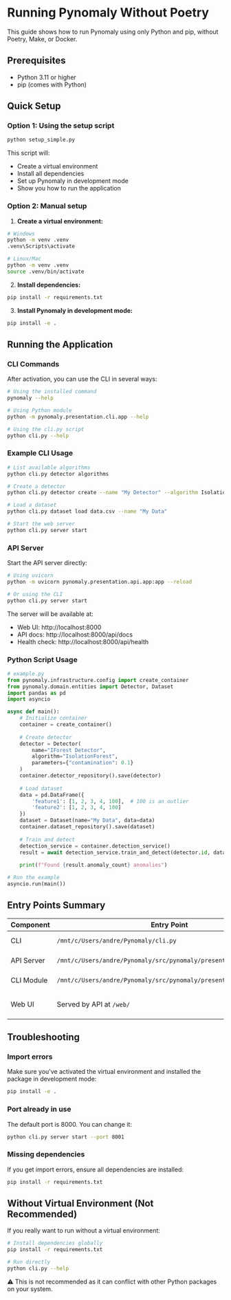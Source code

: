 # Running Pynomaly Without Poetry

This guide shows how to run Pynomaly using only Python and pip, without Poetry, Make, or Docker.

## Prerequisites

- Python 3.11 or higher
- pip (comes with Python)

## Quick Setup

### Option 1: Using the setup script

```bash
python setup_simple.py
```

This script will:
- Create a virtual environment
- Install all dependencies
- Set up Pynomaly in development mode
- Show you how to run the application

### Option 2: Manual setup

1. **Create a virtual environment:**

```bash
# Windows
python -m venv .venv
.venv\Scripts\activate

# Linux/Mac
python -m venv .venv
source .venv/bin/activate
```

2. **Install dependencies:**

```bash
pip install -r requirements.txt
```

3. **Install Pynomaly in development mode:**

```bash
pip install -e .
```

## Running the Application

### CLI Commands

After activation, you can use the CLI in several ways:

```bash
# Using the installed command
pynomaly --help

# Using Python module
python -m pynomaly.presentation.cli.app --help

# Using the cli.py script
python cli.py --help
```

### Example CLI Usage

```bash
# List available algorithms
python cli.py detector algorithms

# Create a detector
python cli.py detector create --name "My Detector" --algorithm IsolationForest

# Load a dataset
python cli.py dataset load data.csv --name "My Data"

# Start the web server
python cli.py server start
```

### API Server

Start the API server directly:

```bash
# Using uvicorn
python -m uvicorn pynomaly.presentation.api.app:app --reload

# Or using the CLI
python cli.py server start
```

The server will be available at:
- Web UI: http://localhost:8000
- API docs: http://localhost:8000/api/docs
- Health check: http://localhost:8000/api/health

### Python Script Usage

```python
# example.py
from pynomaly.infrastructure.config import create_container
from pynomaly.domain.entities import Detector, Dataset
import pandas as pd
import asyncio

async def main():
    # Initialize container
    container = create_container()
    
    # Create detector
    detector = Detector(
        name="IForest Detector",
        algorithm="IsolationForest",
        parameters={"contamination": 0.1}
    )
    container.detector_repository().save(detector)
    
    # Load dataset
    data = pd.DataFrame({
        'feature1': [1, 2, 3, 4, 100],  # 100 is an outlier
        'feature2': [1, 2, 3, 4, 100]
    })
    dataset = Dataset(name="My Data", data=data)
    container.dataset_repository().save(dataset)
    
    # Train and detect
    detection_service = container.detection_service()
    result = await detection_service.train_and_detect(detector.id, dataset)
    
    print(f"Found {result.anomaly_count} anomalies")

# Run the example
asyncio.run(main())
```

## Entry Points Summary

| Component | Entry Point | Description |
|-----------|-------------|-------------|
| CLI | `/mnt/c/Users/andre/Pynomaly/cli.py` | Main CLI entry point |
| API Server | `/mnt/c/Users/andre/Pynomaly/src/pynomaly/presentation/api/app.py` | FastAPI application |
| CLI Module | `/mnt/c/Users/andre/Pynomaly/src/pynomaly/presentation/cli/app.py` | Typer CLI application |
| Web UI | Served by API at `/web/` | HTMX + Tailwind interface |

## Troubleshooting

### Import errors
Make sure you've activated the virtual environment and installed the package in development mode:

```bash
pip install -e .
```

### Port already in use
The default port is 8000. You can change it:

```bash
python cli.py server start --port 8001
```

### Missing dependencies
If you get import errors, ensure all dependencies are installed:

```bash
pip install -r requirements.txt
```

## Without Virtual Environment (Not Recommended)

If you really want to run without a virtual environment:

```bash
# Install dependencies globally
pip install -r requirements.txt

# Run directly
python cli.py --help
```

⚠️ This is not recommended as it can conflict with other Python packages on your system.
